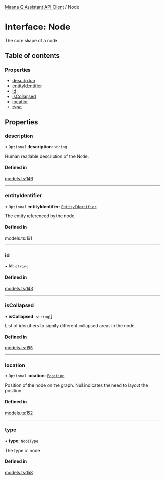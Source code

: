 [Maana Q Assistant API Client](../README.md) / Node

# Interface: Node

The core shape of a node

## Table of contents

### Properties

- [description](Node.md#description)
- [entityIdentifier](Node.md#entityidentifier)
- [id](Node.md#id)
- [isCollapsed](Node.md#iscollapsed)
- [location](Node.md#location)
- [type](Node.md#type)

## Properties

### description

• `Optional` **description**: `string`

Human readable description of the Node.

#### Defined in

[models.ts:146](https://github.com/maana-io/q-assistant-client/blob/develop/src/models.ts#L146)

___

### entityIdentifier

• `Optional` **entityIdentifier**: [`EntityIdentifier`](EntityIdentifier.md)

The entity referenced by the node.

#### Defined in

[models.ts:161](https://github.com/maana-io/q-assistant-client/blob/develop/src/models.ts#L161)

___

### id

• **id**: `string`

#### Defined in

[models.ts:143](https://github.com/maana-io/q-assistant-client/blob/develop/src/models.ts#L143)

___

### isCollapsed

• **isCollapsed**: `string`[]

List of identifiers to signify different collapsed areas in the node.

#### Defined in

[models.ts:155](https://github.com/maana-io/q-assistant-client/blob/develop/src/models.ts#L155)

___

### location

• `Optional` **location**: [`Position`](Position.md)

Position of the node on the graph. Null indicates the need to layout the
position.

#### Defined in

[models.ts:152](https://github.com/maana-io/q-assistant-client/blob/develop/src/models.ts#L152)

___

### type

• **type**: [`NodeType`](../enums/NodeType.md)

The type of node

#### Defined in

[models.ts:158](https://github.com/maana-io/q-assistant-client/blob/develop/src/models.ts#L158)
